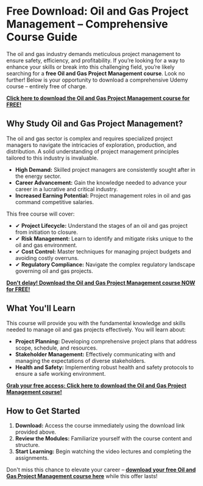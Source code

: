 # Free Download: Oil and Gas Project Management – Comprehensive Course Guide

The oil and gas industry demands meticulous project management to ensure safety, efficiency, and profitability. If you’re looking for a way to enhance your skills or break into this challenging field, you’re likely searching for a **free Oil and Gas Project Management course**. Look no further! Below is your opportunity to download a comprehensive Udemy course – entirely free of charge.

[**Click here to download the Oil and Gas Project Management course for FREE!**](https://udemywork.com/oil-and-gas-project-management)

## Why Study Oil and Gas Project Management?

The oil and gas sector is complex and requires specialized project managers to navigate the intricacies of exploration, production, and distribution. A solid understanding of project management principles tailored to this industry is invaluable.

*   **High Demand:** Skilled project managers are consistently sought after in the energy sector.
*   **Career Advancement:** Gain the knowledge needed to advance your career in a lucrative and critical industry.
*   **Increased Earning Potential:** Project management roles in oil and gas command competitive salaries.

This free course will cover:

*   ✔ **Project Lifecycle:** Understand the stages of an oil and gas project from initiation to closure.
*   ✔ **Risk Management:** Learn to identify and mitigate risks unique to the oil and gas environment.
*   ✔ **Cost Control:** Master techniques for managing project budgets and avoiding costly overruns.
*   ✔ **Regulatory Compliance:** Navigate the complex regulatory landscape governing oil and gas projects.

[**Don't delay! Download the Oil and Gas Project Management course NOW for FREE!**](https://udemywork.com/oil-and-gas-project-management)

## What You'll Learn

This course will provide you with the fundamental knowledge and skills needed to manage oil and gas projects effectively. You will learn about:

*   **Project Planning:** Developing comprehensive project plans that address scope, schedule, and resources.
*   **Stakeholder Management:** Effectively communicating with and managing the expectations of diverse stakeholders.
*   **Health and Safety:** Implementing robust health and safety protocols to ensure a safe working environment.

[**Grab your free access: Click here to download the Oil and Gas Project Management course!**](https://udemywork.com/oil-and-gas-project-management)

## How to Get Started

1.  **Download:** Access the course immediately using the download link provided above.
2.  **Review the Modules:** Familiarize yourself with the course content and structure.
3.  **Start Learning:** Begin watching the video lectures and completing the assignments.

Don't miss this chance to elevate your career – **[download your free Oil and Gas Project Management course here](https://udemywork.com/oil-and-gas-project-management)** while this offer lasts!
